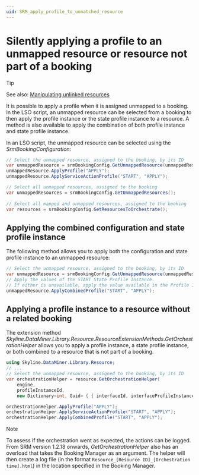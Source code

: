 ```yaml
---
uid: SRM_apply_profile_to_unmatched_resource
---
```


# Silently applying a profile to an unmapped resource or resource not part of a booking

<!-- RN 30228 -->

> [!TIP]
> See also: [Manipulating unlinked resources](xref:Service_Orchestration_LSO_script#manipulating-unlinked-resources)

It is possible to apply a profile when it is assigned unmapped to a booking. In the LSO script, an unmapped resource can be selected from a booking to then apply the profile instance or the state profile instance to a resource. A method is also available to apply the combination of both profile instance and state profile instance.

In an LSO script, the unmapped resource can be selected using the *SrmBookingConfiguration*:

```csharp
// Select the unmapped resource, assigned to the booking, by its ID
var unmappedResource = srmBookingConfig.GetUnmappedResource(unmappedResourceId);
unmappedResource.ApplyProfile("APPLY");
unmappedResource.ApplyServiceActionProfile("START", "APPLY");

// Select all unmapped resources, assigned to the booking
var unmappedResources = srmBookingConfig.GetUnmappedResources();
 
// Select all mapped and unmapped resources, assigned to the booking
var resources = srmBookingConfig.GetResourcesToOrchestrate();
```

## Applying the combined configuration and state profile instance

The following method allows you to apply both the configuration and state profile instance to an unmapped resource:

```csharp
// Select the unmapped resource, assigned to the booking, by its ID
var unmappedResource = srmBookingConfig.GetUnmappedResource(unmappedResourceId);
// Apply the values of the START State Profile Instance.
// If either is unavailable, apply the value available in the Profile Instance.
unmappedResource.ApplyCombinedProfile("START", "APPLY");
```

## Applying a profile instance to a resource without a related booking

The extension method *Skyline.DataMiner.Library.Resource.ResourceExtensionMethods.GetOrchestrationHelper* allows you to apply a profile instance, a state profile instance, or both combined to a resource that is not part of a booking.

```csharp
using Skyline.DataMiner.Library.Resource;
// ...
// Select the unmapped resource, assigned to the booking, by its ID
var orchestrationHelper = resource.GetOrchestrationHelper(
    engine,
    profileInstanceId,
    new Dictionary<int, Guid> { { interfaceId, interfaceProfileInstanceId } });

orchestrationHelper.ApplyProfile("APPLY");
orchestrationHelper.ApplyServiceActionProfile("START", "APPLY");
orchestrationHelper.ApplyCombinedProfile("START", "APPLY");
```

> [!NOTE]
> To assess if the orchestration went as expected, the actions can be logged. From SRM version 1.2.18<!-- RN 30975 --> onwards, *GetOrchestrationHelper* also has an overload that takes the Booking Manager as an argument. The helper will then create a log file (in the format `Resource_[Resource ID]_[Orchestration time].html`) in the location specified in the Booking Manager.
